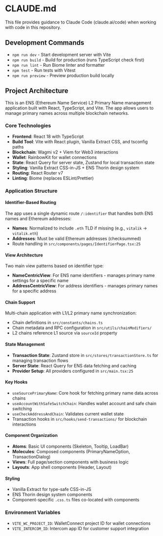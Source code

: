 # CLAUDE.md

This file provides guidance to Claude Code (claude.ai/code) when working with code in this repository.

## Development Commands

- `npm run dev` - Start development server with Vite
- `npm run build` - Build for production (runs TypeScript check first)
- `npm run lint` - Run Biome linter and formatter
- `npm test` - Run tests with Vitest
- `npm run preview` - Preview production build locally

## Project Architecture

This is an ENS (Ethereum Name Service) L2 Primary Name management application built with React, TypeScript, and Vite. The app allows users to manage primary names across multiple blockchain networks.

### Core Technologies
- **Frontend**: React 18 with TypeScript
- **Build Tool**: Vite with React plugin, Vanilla Extract CSS, and tsconfig paths
- **Blockchain**: Wagmi v2 + Viem for Web3 interactions
- **Wallet**: RainbowKit for wallet connections
- **State**: React Query for server state, Zustand for local transaction state
- **Styling**: Vanilla Extract CSS-in-JS + ENS Thorin design system
- **Routing**: React Router v7
- **Linting**: Biome (replaces ESLint/Prettier)

### Application Structure

#### Identifier-Based Routing
The app uses a single dynamic route `/:identifier` that handles both ENS names and Ethereum addresses:
- **Names**: Normalized to include `.eth` TLD if missing (e.g., `vitalik` → `vitalik.eth`)
- **Addresses**: Must be valid Ethereum addresses (checksummed)
- Route handling in `src/components/pages/IdentifierPage.tsx:25`

#### View Architecture
Two main view patterns based on identifier type:
- **NameCentricView**: For ENS name identifiers - manages primary name settings for a specific name
- **AddressCentricView**: For address identifiers - manages primary names for a specific address

#### Chain Support
Multi-chain application with L1/L2 primary name synchronization:
- Chain definitions in `src/constants/chains.ts`
- Chain metadata and RPC configuration in `src/utils/chainModifiers/`
- L2 chains reference L1 source via `sourceId` property

#### State Management
- **Transaction State**: Zustand store in `src/stores/transactionStore.ts` for managing transaction flows
- **Server State**: React Query for ENS data fetching and caching
- **Provider Setup**: All providers configured in `src/main.tsx:25`

#### Key Hooks
- `useSourcePrimaryName`: Core hook for fetching primary name data across chains
- `useAccountWithSafeSwitchChain`: Handles wallet account and safe chain switching
- `useCheckAddressAndChain`: Validates current wallet state
- Transaction hooks in `src/hooks/send-transactions/` for blockchain interactions

#### Component Organization
- **Atoms**: Basic UI components (Skeleton, Tooltip, LoadBar)
- **Molecules**: Composed components (PrimaryNameOption, TransactionDialog)  
- **Views**: Full page/section components with business logic
- **Layouts**: App shell components (Header, Layout)

#### Styling
- Vanilla Extract for type-safe CSS-in-JS
- ENS Thorin design system components
- Component-specific `.css.ts` files co-located with components

### Environment Variables
- `VITE_WC_PROJECT_ID`: WalletConnect project ID for wallet connections
- `VITE_INTERCOM_ID`: Intercom app ID for customer support integration